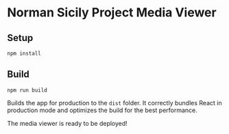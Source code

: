 # Norman Sicily Project Media Viewer

## Setup

```
npm install
```

## Build

```
npm run build
```

Builds the app for production to the `dist` folder.
It correctly bundles React in production mode and optimizes the build for the best performance.

The media viewer is ready to be deployed!
